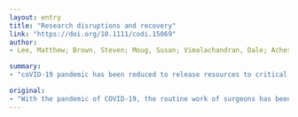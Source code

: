 ```yaml
---
layout: entry
title: "Research disruptions and recovery"
link: "https://doi.org/10.1111/codi.15069"
author:
- Lee, Matthew; Brown, Steven; Moug, Susan; Vimalachandran, Dale; Acheson, Austin

summary:
- "coVID-19 pandemic has been reduced to release resources to critical care and other functions. Many of us who undertake clinical research have seen our work suspended. Funders have generally been flexible with regards to the disruption and have provided guidance on how the disruption might be managed1. There is no doubt that they may be asked to provide additional support for studies in progress, which may impact future funding opportunities. The work of surgeons has been suspended in order to protect the health of our communities now. We will be looking to re-establishment of COVID 19. akin to normal work of critical care."

original:
- "With the pandemic of COVID-19, the routine work of surgeons has been reduced to release resources to critical care and other functions. This is necessary and right, in order to protect the health of our communities now. As a consequence, many of us who undertake clinical research have seen our work suspended. With a rich portfolio of colorectal research, this includes studies such as ROSSINI2, PITSTOP, & MASH, and has delayed the start of other important studies such as ELF 2 and Damascus]. When we return to something akin to normality, we shall be looking to re-establish the studies in a timely manner. Funders have generally been flexible with regards to the disruption and have provided guidance on how the disruption might be managed1. There is no doubt that they may be asked to provide additional support for studies in progress, which may impact future funding opportunities."
---
```


